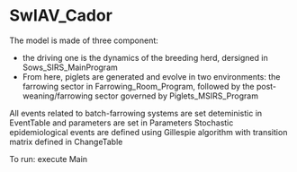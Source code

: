 # SwIAV_Cador
The model is made of three component: 
  - the driving one is the dynamics of the breeding herd, dersigned in Sows_SIRS_MainProgram
  - From here, piglets are generated and evolve in two environments: 
  the farrowing sector in Farrowing_Room_Program, followed by the post-weaning/farrowing sector governed by Piglets_MSIRS_Program
 
 All events related to batch-farrowing systems are set deteministic in EventTable and parameters are set in Parameters
 Stochastic epidemiological events are defined using Gillespie algorithm with transition matrix defined in ChangeTable

To run: execute Main 
